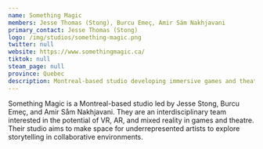 ```yaml
---
name: Something Magic
members: Jesse Thomas (Stong), Burcu Emeç, Amir Sám Nakhjavani
primary_contact: Jesse Thomas (Stong)
logo: /img/studios/something-magic.png
twitter: null
website: https://www.somethingmagic.ca/
tiktok: null
steam_page: null
province: Quebec
description: Montreal-based studio developing immersive games and theatre experiences with VR, AR, and mixed reality technologies.
---
```


Something Magic is a Montreal-based studio led by Jesse Stong, Burcu Emeç, and Amir Såm Nakhjavani. They are an interdisciplinary team interested in the potential of VR, AR, and mixed reality in games and theatre. Their studio aims to make space for underrepresented artists to explore storytelling in collaborative environments.
